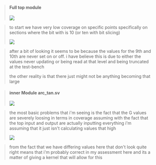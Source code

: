 > #### Full top module
>
> ![](https://holocron.so/uploads/535e2dc1-pasted-image-20250328204420.png)


> to start we have very low coverage on specific points specifically on sections where the bit with is 10 (or ten with bit slicing)
>
> ![](https://holocron.so/uploads/eb558103-pasted-image-20250328204712.png)


> after a bit of looking it seems to be because the values for the 9th and 10th are never set on or off. i have believe this is due to either the values never updating or being read at that level and being truncated at the test-bench
>
> the other reality is that there just might not be anything becoming that large

> #### inner Module arc_tan.sv
>
> ![](https://holocron.so/uploads/618fa36d-pasted-image-20250328212216.png)


> the most basic problems that i'm seeing is the fact that the  G values are severely loosing in terms in coverage assuming with the fact that the top input and output are actually inputting everything i'm assuming that it just isn't calculating values that high
>
> ![](https://holocron.so/uploads/c6ee629b-pasted-image-20250328212146.png)


> from the fact that we have differing values here that don't look quite right means that i'm probably correct in my assessment here and its a matter of giving a kernel that will allow for this